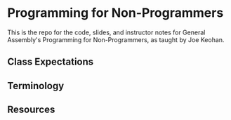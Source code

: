 # Programming for Non-Programmers

This is the repo for the code, slides, and instructor notes for General Assembly's Programming for Non-Programmers, as taught by Joe Keohan.

## Class Expectations


## Terminology

## Resources